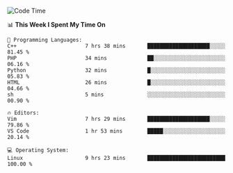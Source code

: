 <!-- [![Top Langs](https://github-readme-stats.vercel.app/api/top-langs/?username=gagahsyuja&theme=dracula&hide_border=true&border_radius=7)](https://github.com/anuraghazra/github-readme-stats) -->

<!--START_SECTION:waka-->
![Code Time](http://img.shields.io/badge/Code%20Time-15%20hrs%2035%20mins-blue)

📊 **This Week I Spent My Time On** 

```text
💬 Programming Languages: 
C++                      7 hrs 38 mins       ████████████████████░░░░░   81.45 % 
PHP                      34 mins             ██░░░░░░░░░░░░░░░░░░░░░░░   06.16 % 
Python                   32 mins             █░░░░░░░░░░░░░░░░░░░░░░░░   05.83 % 
HTML                     26 mins             █░░░░░░░░░░░░░░░░░░░░░░░░   04.66 % 
sh                       5 mins              ░░░░░░░░░░░░░░░░░░░░░░░░░   00.90 % 

🔥 Editors: 
Vim                      7 hrs 29 mins       ████████████████████░░░░░   79.86 % 
VS Code                  1 hr 53 mins        █████░░░░░░░░░░░░░░░░░░░░   20.14 % 

💻 Operating System: 
Linux                    9 hrs 23 mins       █████████████████████████   100.00 % 
```


<!--END_SECTION:waka-->
